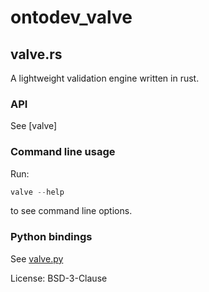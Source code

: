 # ontodev_valve

<!-- Please do not edit README.md directly. To generate a new readme from the crate documentation
     in src/lib.rs, install cargo-readme using `cargo install cargo-readme` and then run:
     `cargo readme > README.md` -->

## valve.rs
A lightweight validation engine written in rust.

### API
See [valve]

### Command line usage
Run:
```rust
valve --help
```
to see command line options.

### Python bindings
See [valve.py](https://github.com/ontodev/valve.py)

License: BSD-3-Clause
